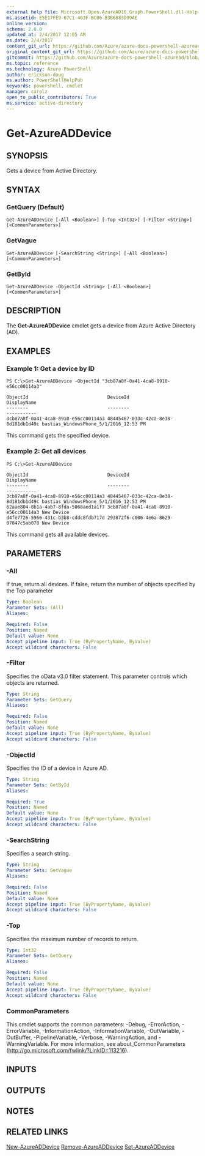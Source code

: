 ```yaml
---
external help file: Microsoft.Open.AzureAD16.Graph.PowerShell.dll-Help.xml
ms.assetid: E5E17FE9-67C1-463F-BC06-B3B6883D99AE
online version: 
schema: 2.0.0
updated_at: 2/4/2017 12:05 AM
ms.date: 2/4/2017
content_git_url: https://github.com/Azure/azure-docs-powershell-azuread/blob/master/Azure%20AD%20Cmdlets/AzureAD/v2/Get-AzureADDevice.md
original_content_git_url: https://github.com/Azure/azure-docs-powershell-azuread/blob/master/Azure%20AD%20Cmdlets/AzureAD/v2/Get-AzureADDevice.md
gitcommit: https://github.com/Azure/azure-docs-powershell-azuread/blob/3c958c260fe07ce8f34599794f089c4b3c1b8115/Azure%20AD%20Cmdlets/AzureAD/v2/Get-AzureADDevice.md
ms.topic: reference
ms.technology: Azure PowerShell
author: erickson-doug
ms.author: PowerShellHelpPub
keywords: powershell, cmdlet
manager: carolz
open_to_public_contributors: True
ms.service: active-directory
---
```


# Get-AzureADDevice

## SYNOPSIS
Gets a device from Active Directory.

## SYNTAX

### GetQuery (Default)
```
Get-AzureADDevice [-All <Boolean>] [-Top <Int32>] [-Filter <String>] [<CommonParameters>]
```

### GetVague
```
Get-AzureADDevice [-SearchString <String>] [-All <Boolean>] [<CommonParameters>]
```

### GetById
```
Get-AzureADDevice -ObjectId <String> [-All <Boolean>] [<CommonParameters>]
```

## DESCRIPTION
The **Get-AzureADDevice** cmdlet gets a device from Azure Active Directory (AD).

## EXAMPLES

### Example 1: Get a device by ID
```
PS C:\>Get-AzureADDevice -ObjectId "3cb87a8f-0a41-4ca8-8910-e56cc00114a3"

ObjectId                             DeviceId                             DisplayName
--------                             --------                             -----------
3cb87a8f-0a41-4ca8-8910-e56cc00114a3 48445467-033c-42ca-8e38-8d181db1d49c bastias_WindowsPhone_5/1/2016_12:53 PM
```

This command gets the specified device.

### Example 2: Get all devices
```
PS C:\>Get-AzureADDevice

ObjectId                             DeviceId                             DisplayName
--------                             --------                             -----------
3cb87a8f-0a41-4ca8-8910-e56cc00114a3 48445467-033c-42ca-8e38-8d181db1d49c bastias_WindowsPhone_5/1/2016_12:53 PM
62aae804-8b1a-4ab7-8fda-5068aed1a1f7 3cb87a8f-0a41-4ca8-8910-e56cc00114a3 New Device
d4fe7726-5966-431c-b3b8-cddc8fdb717d 293872f6-c006-4e6a-8629-07847c5ab078 New Device
```

This command gets all available devices.

## PARAMETERS

### -All
If true, return all devices. If false, return the number of objects specified by the Top parameter

```yaml
Type: Boolean
Parameter Sets: (All)
Aliases: 

Required: False
Position: Named
Default value: None
Accept pipeline input: True (ByPropertyName, ByValue)
Accept wildcard characters: False
```

### -Filter
Specifies the oData v3.0 filter statement. This parameter controls which objects are returned.

```yaml
Type: String
Parameter Sets: GetQuery
Aliases: 

Required: False
Position: Named
Default value: None
Accept pipeline input: True (ByPropertyName, ByValue)
Accept wildcard characters: False
```

### -ObjectId
Specifies the ID of a device in Azure AD.

```yaml
Type: String
Parameter Sets: GetById
Aliases: 

Required: True
Position: Named
Default value: None
Accept pipeline input: True (ByPropertyName, ByValue)
Accept wildcard characters: False
```

### -SearchString
Specifies a search string.
```yaml
Type: String
Parameter Sets: GetVague
Aliases: 

Required: False
Position: Named
Default value: None
Accept pipeline input: True (ByPropertyName, ByValue)
Accept wildcard characters: False
```

### -Top
Specifies the maximum number of records to return.

```yaml
Type: Int32
Parameter Sets: GetQuery
Aliases: 

Required: False
Position: Named
Default value: None
Accept pipeline input: True (ByPropertyName, ByValue)
Accept wildcard characters: False
```

### CommonParameters
This cmdlet supports the common parameters: -Debug, -ErrorAction, -ErrorVariable, -InformationAction, -InformationVariable, -OutVariable, -OutBuffer, -PipelineVariable, -Verbose, -WarningAction, and -WarningVariable. For more information, see about_CommonParameters (http://go.microsoft.com/fwlink/?LinkID=113216).

## INPUTS

## OUTPUTS

## NOTES

## RELATED LINKS

[New-AzureADDevice](xref:AzureAD/v2/New-AzureADDevice.md)
[Remove-AzureADDevice](xref:AzureAD/v2/Remove-AzureADDevice.md)
[Set-AzureADDevice](xref:AzureAD/v2/Set-AzureADDevice.md)


